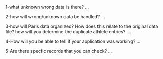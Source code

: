 1-what unknown wrong data is there?
...

2-how will wrong/unknown data be handled?
...

3-how will Paris data organized? How does this relate to the original data file? how will you determine the duplicate athlete entries?
...

4-How will you be able to tell if your application was working?
...

5-Are there specfic records that you can check?
...


